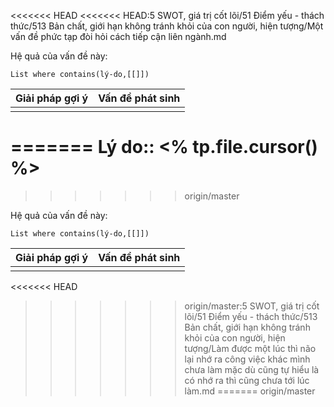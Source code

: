 <<<<<<< HEAD
<<<<<<< HEAD:5 SWOT, giá trị cốt lõi/51 Điểm yếu - thách thức/513 Bản chất, giới hạn không tránh khỏi của con người, hiện tượng/Một vấn đề phức tạp đòi hỏi cách tiếp cận liên ngành.md

Hệ quả của vấn đề này:
```dataview
List where contains(lý-do,[[]])
```

| Giải pháp gợi ý | Vấn đề phát sinh |
| --------------- | ---------------- |
|                 |                  |


=======
Lý do:: <% tp.file.cursor() %>
=======
>>>>>>> origin/master

Hệ quả của vấn đề này:
```dataview
List where contains(lý-do,[[]])
```

| Giải pháp gợi ý | Vấn đề phát sinh |
| --------------- | ---------------- |
|                 |                  |


<<<<<<< HEAD
>>>>>>> origin/master:5 SWOT, giá trị cốt lõi/51 Điểm yếu - thách thức/513 Bản chất, giới hạn không tránh khỏi của con người, hiện tượng/Làm được một lúc thì não lại nhớ ra công việc khác mình chưa làm mặc dù cũng tự hiểu là có nhớ ra thì cũng chưa tới lúc làm.md
=======
>>>>>>> origin/master
